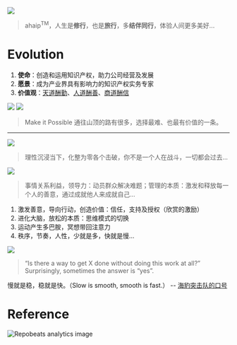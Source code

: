 

![](https://github.com/ipr9/ipr9/assets/163503847/1a31f258-954d-40cb-9fe4-5af193819957)
> ahaip<sup>TM</sup>，人生是**修行**，也是**旅行**，多**结伴同行**，体验人间更多美好...

# Evolution

1. **使命**：创造和运用知识产权，助力公司经营及发展
2. **愿景**：成为产业界具有影响力的知识产权实务专家
3. **价值观**：<ins>天道酬勤</ins>、<ins>人道酬善</ins>、<ins>商道酬信</ins>

![](https://github.com/ipr9/ipr9/assets/163503847/b2687fda-2b10-4357-9ade-4d48a61916a7)
![](https://github.com/ipr9/ipr9/assets/163503847/8b7e1a6f-b4e6-4fbe-9eeb-db4e664a696d)
> Make it Possible 通往山顶的路有很多，选择最难、也最有价值的一条。

---

![](https://github.com/user-attachments/assets/d938fa15-c760-4cfe-9ebd-00846b584303)
> 理性沉浸当下，化整为零各个击破，你不是一个人在战斗，一切都会过去...

![](https://github.com/user-attachments/assets/85ea495e-5ef6-4c19-817b-c3276596c09c)
> 事情关系利益，领导力：动员群众解决难题；管理的本质：激发和释放每一个人的善意，通过成就他人来成就自己...


1. 激发善意，导向行动，创造价值：信任，支持及授权（欣赏的激励）
2. 进化大脑，放松的本质：思维模式的切换
3. 运动产生多巴胺，冥想带回注意力
4. 秩序，节奏，人性，少就是多，快就是慢...

![](https://github.com/user-attachments/assets/fbf9585f-f8ce-49de-b59b-bf034089f09e)
>  “Is there a way to get X done without doing this work at all?” Surprisingly, sometimes the answer is “yes”.

慢就是稳，稳就是快。（Slow is smooth, smooth is fast.）
-- [海豹突击队的口号](https://www.navyseal.com/slow-is-smooth-smooth-is-fast/)


# Reference

![](https://repobeats.axiom.co/api/embed/33051853ccf6265eb7d31d271476fbb6ef9e95ef.svg "Repobeats analytics image")
